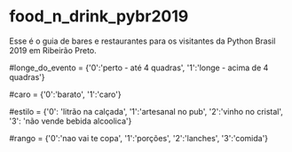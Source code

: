 # food_n_drink_pybr2019
Esse é o guia de bares e restaurantes para os visitantes da Python Brasil 2019 em Ribeirão Preto.

#longe_do_evento = {'0':'perto - até 4 quadras', '1':'longe - acima de 4 quadras'}

#caro = {'0':'barato', '1':'caro'}

#estilo = {'0': 'litrão na calçada', '1':'artesanal no pub', '2':'vinho no cristal', '3': 'não vende bebida alcoolica'}

#rango = {'0':'nao vai te copa', '1':'porções', '2':'lanches', '3':'comida'}

